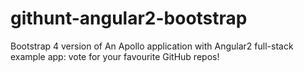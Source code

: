 # githunt-angular2-bootstrap
Bootstrap 4 version of An Apollo application with Angular2 full-stack example app: vote for your favourite GitHub repos!
